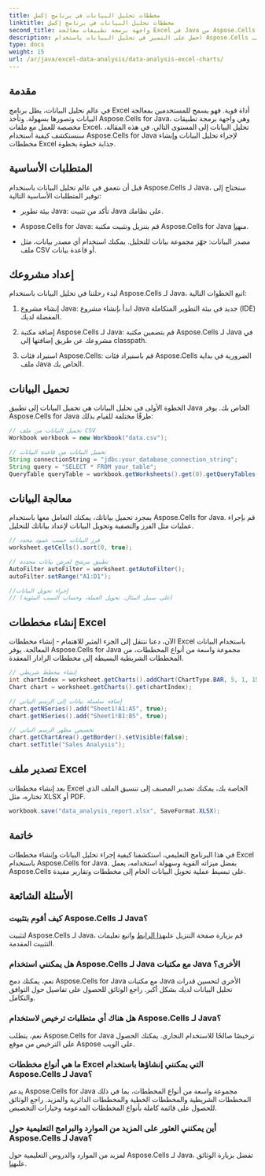 ```yaml
---
title: مخططات تحليل البيانات في برنامج إكسل
linktitle: مخططات تحليل البيانات في برنامج إكسل
second_title: واجهة برمجة تطبيقات معالجة Excel في Java من Aspose.Cells
description: احصل على التميز في تحليل البيانات باستخدام Aspose.Cells لـ Java. أنشئ مخططات وتقارير Excel مذهلة.
type: docs
weight: 15
url: /ar/java/excel-data-analysis/data-analysis-excel-charts/
---
```


## مقدمة

في عالم تحليل البيانات، يظل برنامج Excel أداة قوية. فهو يسمح للمستخدمين بمعالجة البيانات وتصورها بسهولة. وتأخذ Aspose.Cells for Java، وهي واجهة برمجة تطبيقات مخصصة للعمل مع ملفات Excel، تحليل البيانات إلى المستوى التالي. في هذه المقالة، سنستكشف كيفية استخدام Aspose.Cells for Java لإجراء تحليل البيانات وإنشاء مخططات Excel جذابة خطوة بخطوة.

## المتطلبات الأساسية

قبل أن نتعمق في عالم تحليل البيانات باستخدام Aspose.Cells لـ Java، ستحتاج إلى توفير المتطلبات الأساسية التالية:

- بيئة تطوير Java: تأكد من تثبيت Java على نظامك.

-  Aspose.Cells for Java: قم بتنزيل وتثبيت مكتبة Aspose.Cells for Java من[هنا](https://releases.aspose.com/cells/java/).

- مصدر البيانات: جهّز مجموعة بيانات للتحليل. يمكنك استخدام أي مصدر بيانات، مثل ملف CSV أو قاعدة بيانات.

## إعداد مشروعك

لبدء رحلتنا في تحليل البيانات باستخدام Aspose.Cells لـ Java، اتبع الخطوات التالية:

1. إنشاء مشروع Java: ابدأ بإنشاء مشروع Java جديد في بيئة التطوير المتكاملة (IDE) المفضلة لديك.

2. إضافة مكتبة Aspose.Cells لـ Java: قم بتضمين مكتبة Aspose.Cells لـ Java في مشروعك عن طريق إضافتها إلى classpath.

3. استيراد فئات Aspose.Cells: قم باستيراد فئات Aspose.Cells الضرورية في بداية ملف Java الخاص بك.

## تحميل البيانات

الخطوة الأولى في تحليل البيانات هي تحميل البيانات إلى تطبيق Java الخاص بك. يوفر Aspose.Cells for Java طرقًا مختلفة للقيام بذلك:

```java
// تحميل البيانات من ملف CSV
Workbook workbook = new Workbook("data.csv");

// تحميل البيانات من قاعدة البيانات
String connectionString = "jdbc:your_database_connection_string";
String query = "SELECT * FROM your_table";
QueryTable queryTable = workbook.getWorksheets().get(0).getQueryTables().addQueryTable(query, connectionString);
```

## معالجة البيانات

بمجرد تحميل بياناتك، يمكنك التعامل معها باستخدام Aspose.Cells for Java. قم بإجراء عمليات مثل الفرز والتصفية وتحويل البيانات لإعداد بياناتك للتحليل.

```java
// فرز البيانات حسب عمود محدد
worksheet.getCells().sort(0, true);

// تطبيق مرشح لعرض بيانات محددة
AutoFilter autoFilter = worksheet.getAutoFilter();
autoFilter.setRange("A1:D1");

//إجراء تحويل البيانات
// (على سبيل المثال، تحويل العملة، وحساب النسب المئوية)
```

## إنشاء مخططات Excel

الآن، دعنا ننتقل إلى الجزء المثير للاهتمام - إنشاء مخططات Excel باستخدام البيانات المعالجة. يوفر Aspose.Cells for Java مجموعة واسعة من أنواع المخططات، من المخططات الشريطية البسيطة إلى مخططات الرادار المعقدة.

```java
// إنشاء مخطط شريطي
int chartIndex = worksheet.getCharts().addChart(ChartType.BAR, 5, 1, 15, 5);
Chart chart = worksheet.getCharts().get(chartIndex);

// إضافة سلسلة بيانات إلى الرسم البياني
chart.getNSeries().add("Sheet1!A1:A5", true);
chart.getNSeries().add("Sheet1!B1:B5", true);

// تخصيص مظهر الرسم البياني
chart.getChartArea().getBorder().setVisible(false);
chart.setTitle("Sales Analysis");
```

## تصدير ملف Excel

بعد إنشاء مخططات Excel الخاصة بك، يمكنك تصدير المصنف إلى تنسيق الملف الذي تختاره، مثل XLSX أو PDF.

```java
workbook.save("data_analysis_report.xlsx", SaveFormat.XLSX);
```

## خاتمة

في هذا البرنامج التعليمي، استكشفنا كيفية إجراء تحليل البيانات وإنشاء مخططات Excel باستخدام Aspose.Cells for Java. بفضل ميزاته القوية وسهولة استخدامه، يعمل Aspose.Cells على تبسيط عملية تحويل البيانات الخام إلى مخططات وتقارير مفيدة.

## الأسئلة الشائعة

### كيف أقوم بتثبيت Aspose.Cells لـ Java؟

 لتثبيت Aspose.Cells لـ Java، قم بزيارة صفحة التنزيل على[هذا الرابط](https://releases.aspose.com/cells/java/) واتبع تعليمات التثبيت المقدمة.

### هل يمكنني استخدام Aspose.Cells لـ Java مع مكتبات Java الأخرى؟

نعم، يمكنك دمج Aspose.Cells for Java مع مكتبات Java الأخرى لتحسين قدرات تحليل البيانات لديك بشكل أكبر. راجع الوثائق للحصول على تفاصيل حول التوافق والتكامل.

### هل هناك أي متطلبات ترخيص لاستخدام Aspose.Cells لـ Java؟

نعم، يتطلب Aspose.Cells for Java ترخيصًا صالحًا للاستخدام التجاري. يمكنك الحصول على الترخيص من موقع Aspose على الويب.

### ما هي أنواع مخططات Excel التي يمكنني إنشاؤها باستخدام Aspose.Cells لـ Java؟

يدعم Aspose.Cells for Java مجموعة واسعة من أنواع المخططات، بما في ذلك المخططات الشريطية والمخططات الخطية والمخططات الدائرية والمزيد. راجع الوثائق للحصول على قائمة كاملة بأنواع المخططات المدعومة وخيارات التخصيص.

### أين يمكنني العثور على المزيد من الموارد والبرامج التعليمية حول Aspose.Cells لـ Java؟

 لمزيد من الموارد والدروس التعليمية حول Aspose.Cells لـ Java، تفضل بزيارة الوثائق على[هنا](https://reference.aspose.com/cells/java/).